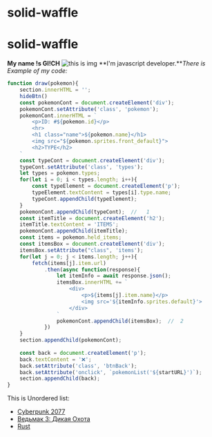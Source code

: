 # solid-waffle
# solid-waffle
**My name !s Gl!CH** 
![this is img](https://miro.medium.com/v2/resize:fit:1400/1*M33XmTqDutH1SBdxxp7zQQ.jpeg)
**I'm javascript developer.***There is Example of my code:*
```javascript
function draw(pokemon){
    section.innerHTML = '';
    hideBtn()
    const pokemonCont = document.createElement('div');
    pokemonCont.setAttribute('class', 'pokemon');
    pokemonCont.innerHTML = `
        <p>ID: #${pokemon.id}</p>
        <hr>
        <h1 class="name">${pokemon.name}</h1>
        <img src="${pokemon.sprites.front_default}">
        <h2>TYPE</h2>
    `
    const typeCont = document.createElement('div');
    typeCont.setAttribute('class', 'types');
    let types = pokemon.types;
    for(let i = 0; i < types.length; i++){
        const typeElement = document.createElement('p');
        typeElement.textContent = types[i].type.name;
        typeCont.appendChild(typeElement);
    }
    pokemonCont.appendChild(typeCont);  //   1
    const itemTitle = document.createElement('h2');
    itemTitle.textContent = 'ITEMS';
    pokemonCont.appendChild(itemTitle);
    const items = pokemon.held_items;
    const itemsBox = document.createElement('div');
    itemsBox.setAttribute("class", 'items');
    for(let j = 0; j < items.length; j++){
        fetch(items[j].item.url)
            .then(async function(response){
                let itemInfo = await response.json();
                itemsBox.innerHTML += `
                    <div>
                        <p>${items[j].item.name}</p>
                        <img src='${itemInfo.sprites.default}'>
                    </div>
                `
                pokemonCont.appendChild(itemsBox);  //  2
            })
    }
    section.appendChild(pokemonCont);
    
    const back = document.createElement('p');
    back.textContent = '❌';
    back.setAttribute('class', 'btnBack');
    back.setAttribute('onclick', `pokemonList('${startURL}')`);
    section.appendChild(back);
}
```
This is Unordered list:
* [Cyberpunk 2077](https://store.steampowered.com/app/1091500/Cyberpunk_2077/)
* [Ведьмак 3: Дикая Охота](https://store.steampowered.com/app/292030/Vedmak_3_Dikaya_Oxota/?l=russian)
* [Rust](https://store.steampowered.com/app/252490/Rust/)
